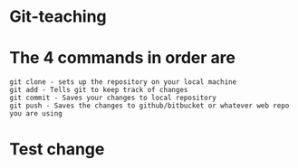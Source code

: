 # Git-teaching

# The 4 commands in order are
```
git clone - sets up the repository on your local machine
git add - Tells git to keep track of changes
git commit - Saves your changes to local repository
git push - Saves the changes to github/bitbucket or whatever web repo you are using
```


# Test change